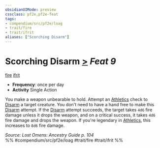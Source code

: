 ```yaml
---
obsidianUIMode: preview
cssclass: pf2e,pf2e-feat
tags:
- compendium/src/pf2e/loag
- trait/fire
- trait/ifrit
aliases: ["Scorching Disarm"]
---
```

# Scorching Disarm  [>](rules/core-rulebook/chapter-9-playing-the-game.md#Actions "Single Action") *Feat 9*  
[fire](rules/traits/fire.md "Fire Energy & Element Trait")  [ifrit](rules/traits/ifrit-b2.md "Ifrit Ancestry & Heritage Trait")  

- **Frequency**: once per day
- **Activity** Single Action

You make a weapon unbearable to hold. Attempt an [Athletics](compendium/skills.md#Athletics) check to [Disarm](rules/actions/disarm.md) a target creature. You don't need to have a hand free to make this [Disarm](rules/actions/disarm.md) attempt. If the [Disarm](rules/actions/disarm.md) attempt succeeds, the target takes `4d6` fire damage unless it drops the weapon, and on a critical success, it takes `4d6` fire damage and drops the weapon. If you're legendary in [Athletics](compendium/skills.md#Athletics), this increases to `8d6` fire damage.

*Source: Lost Omens: Ancestry Guide p. 104*  
%% #compendium/src/pf2e/loag #trait/fire #trait/ifrit %%